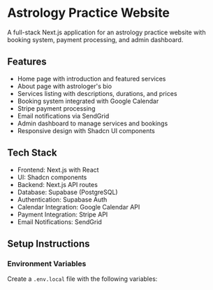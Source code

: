 # Astrology Practice Website

A full-stack Next.js application for an astrology practice website with booking system, payment processing, and admin dashboard.

## Features

- Home page with introduction and featured services
- About page with astrologer's bio
- Services listing with descriptions, durations, and prices
- Booking system integrated with Google Calendar
- Stripe payment processing
- Email notifications via SendGrid
- Admin dashboard to manage services and bookings
- Responsive design with Shadcn UI components

## Tech Stack

- Frontend: Next.js with React
- UI: Shadcn components
- Backend: Next.js API routes
- Database: Supabase (PostgreSQL)
- Authentication: Supabase Auth
- Calendar Integration: Google Calendar API
- Payment Integration: Stripe API
- Email Notifications: SendGrid

## Setup Instructions

### Environment Variables

Create a `.env.local` file with the following variables:


